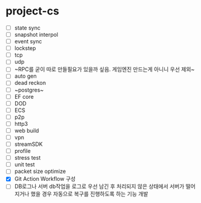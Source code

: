 # project-cs

- [ ] state sync
- [ ] snapshot interpol
- [ ] event sync
- [ ] lockstep
- [ ] tcp
- [ ] udp
- [ ] ~RPC를 굳이 따로 만들필요가 있을까 싶음. 게임엔진 만드는게 아니니 우선 제외~
- [ ] auto gen
- [ ] dead reckon
- [ ] ~postgres~
- [ ] EF core
- [ ] DOD
- [ ] ECS
- [ ] p2p
- [ ] http3
- [ ] web build
- [ ] vpn
- [ ] streamSDK
- [ ] profile
- [ ] stress test
- [ ] unit test
- [ ] packet size optimize
- [x] Git Action Workflow 구성
- [ ] DB로그나 서버 db작업을 로그로 우선 남긴 후 처리되지 않은 상태에서 서버가 떨어지거나 했을 경우 자동으로 복구를 진행하도록 하는 기능 개발
